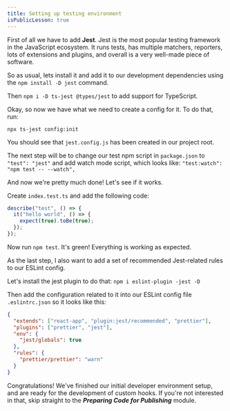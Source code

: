 ```yaml
---
title: Setting up testing environment
isPublicLesson: true
---
```


First of all we have to add **Jest**. Jest is the most popular testing framework in the JavaScript ecosystem. It runs tests, has multiple matchers, reporters, lots of extensions and
plugins, and overall is a very well-made piece of software.

So as usual, lets  install it and add it to our development dependencies using the `npm install -D jest` command.

Then `npm i -D ts-jest @types/jest` to add support for TypeScript.

Okay, so now we have what we need to create a config for it. To do that, run:

`npx ts-jest config:init`

You should see that `jest.config.js` has been created in our project root.

The next step will be to change our test npm script in `package.json` to `"test": "jest"` and add watch mode script, which looks like:
`"test:watch": "npm test -- --watch",`

And now we're pretty much done! Let's see if it works.

Create `index.test.ts` and add the following code:

```ts
describe("test", () => {
  it("hello world", () => {
    expect(true).toBe(true);
  });
});
```

Now run `npm test`. It's green! Everything is working as expected.

As the last step, I also want to add a set of recommended Jest-related rules to our ESLint config.

Let's install the jest plugin to do that: `npm i eslint-plugin -jest -D`

Then add the configuration related to it into our ESLint config file `.eslintrc.json` so it looks like this:

```json
{
  "extends": ["react-app", "plugin:jest/recommended", "prettier"],
  "plugins": ["prettier", "jest"],
  "env": {
    "jest/globals": true
  },
  "rules": {
    "prettier/prettier": "warn"
  }
}
```

Congratulations! We've finished our initial developer environment setup, and are ready for the development of custom hooks. If you're not interested in that, skip straight to the **_Preparing Code for Publishing_** module.